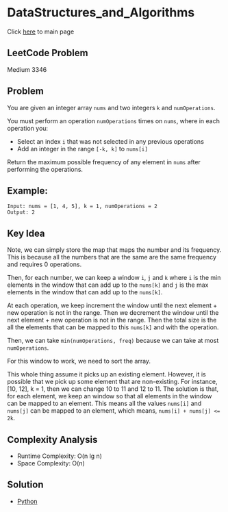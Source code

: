 # DataStructures_and_Algorithms
Click [here](../../README.md) to main page

## LeetCode Problem
Medium 3346

## Problem
You are given an integer array `nums` and two integers `k` and `numOperations`.

You must perform an operation `numOperations` times on `nums`, where in each operation you:
- Select an index `i` that was not selected in any previous operations
- Add an integer in the range `[-k, k]` to `nums[i]`

Return the maximum possible frequency of any element in `nums` after performing the operations.

## Example:
```
Input: nums = [1, 4, 5], k = 1, numOperations = 2
Output: 2
```

## Key Idea
Note, we can simply store the map that maps the number and its frequency. This is because all the numbers that are the same are the same frequency and requires 0 operations.

Then, for each number, we can keep a window `i`, `j` and `k` where `i` is the min elements in the window that can add up to the `nums[k]` and `j` is the max elements in the window that can add up to the `nums[k]`.

At each operation, we keep increment the window until the next element + new operation is not in the range. Then we decrement the window until the next element + new operation is not in the range. Then the total size is the all the elements that can be mapped to this `nums[k]` and with the operation.

Then, we can take `min(numOperations, freq)` because we can take at most `numOperations`.

For this window to work, we need to sort the array.

This whole thing assume it picks up an existing element. However, it is possible that we pick up some element that are non-existing. For instance, [10, 12], k = 1, then we can change 10 to 11 and 12 to 11. The solution is that, for each element, we keep an window so that all elements in the window can be mapped to an element. This means all the values `nums[i]` and `nums[j]` can be mapped to an element, which means, `nums[i] + nums[j] <= 2k`.

## Complexity Analysis
- Runtime Complexity: O(n lg n)
- Space Complexity: O(n)

## Solution
- [Python](./solution.py)